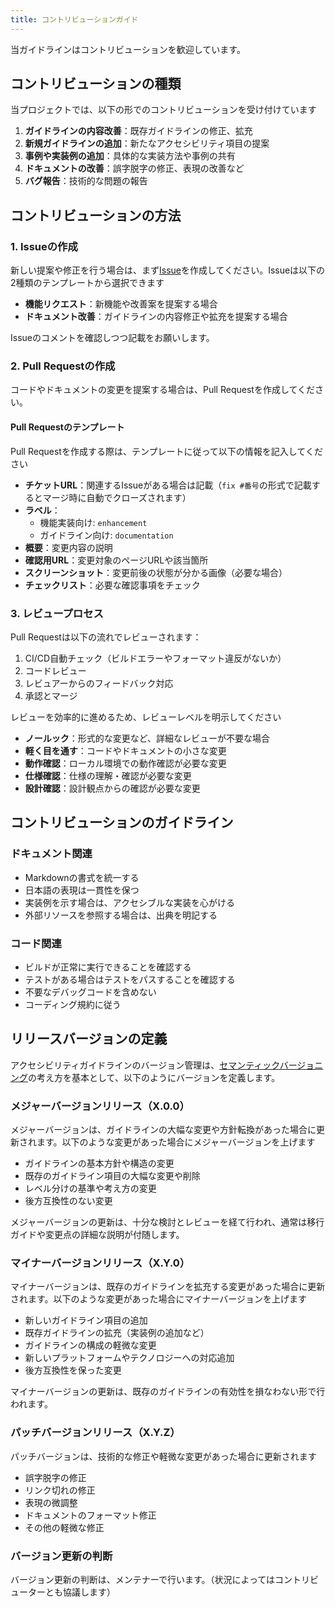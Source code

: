 ```yaml
---
title: コントリビューションガイド
---
```


当ガイドラインはコントリビューションを歓迎しています。

## コントリビューションの種類

当プロジェクトでは、以下の形でのコントリビューションを受け付けています

1. **ガイドラインの内容改善**：既存ガイドラインの修正、拡充
2. **新規ガイドラインの追加**：新たなアクセシビリティ項目の提案
3. **事例や実装例の追加**：具体的な実装方法や事例の共有
4. **ドキュメントの改善**：誤字脱字の修正、表現の改善など
5. **バグ報告**：技術的な問題の報告

## コントリビューションの方法

### 1. Issueの作成

新しい提案や修正を行う場合は、まず[Issue](https://github.com/yumemi-inc/accessibility-guideline/issues)を作成してください。Issueは以下の2種類のテンプレートから選択できます

- **機能リクエスト**：新機能や改善案を提案する場合
- **ドキュメント改善**：ガイドラインの内容修正や拡充を提案する場合

Issueのコメントを確認しつつ記載をお願いします。


### 2. Pull Requestの作成

コードやドキュメントの変更を提案する場合は、Pull Requestを作成してください。

#### Pull Requestのテンプレート

Pull Requestを作成する際は、テンプレートに従って以下の情報を記入してください

- **チケットURL**：関連するIssueがある場合は記載（`fix #番号`の形式で記載するとマージ時に自動でクローズされます）
- **ラベル**：
  - 機能実装向け: `enhancement`
  - ガイドライン向け: `documentation`
- **概要**：変更内容の説明
- **確認用URL**：変更対象のページURLや該当箇所
- **スクリーンショット**：変更前後の状態が分かる画像（必要な場合）
- **チェックリスト**：必要な確認事項をチェック

### 3. レビュープロセス

Pull Requestは以下の流れでレビューされます：

1. CI/CD自動チェック（ビルドエラーやフォーマット違反がないか）
2. コードレビュー
3. レビュアーからのフィードバック対応
4. 承認とマージ

レビューを効率的に進めるため、レビューレベルを明示してください

- **ノールック**：形式的な変更など、詳細なレビューが不要な場合
- **軽く目を通す**：コードやドキュメントの小さな変更
- **動作確認**：ローカル環境での動作確認が必要な変更
- **仕様確認**：仕様の理解・確認が必要な変更
- **設計確認**：設計観点からの確認が必要な変更

## コントリビューションのガイドライン

### ドキュメント関連

- Markdownの書式を統一する
- 日本語の表現は一貫性を保つ
- 実装例を示す場合は、アクセシブルな実装を心がける
- 外部リソースを参照する場合は、出典を明記する

### コード関連

- ビルドが正常に実行できることを確認する
- テストがある場合はテストをパスすることを確認する
- 不要なデバッグコードを含めない
- コーディング規約に従う

## リリースバージョンの定義

アクセシビリティガイドラインのバージョン管理は、[セマンティックバージョニング](https://semver.org/lang/ja/)の考え方を基本として、以下のようにバージョンを定義します。

### メジャーバージョンリリース（X.0.0）

メジャーバージョンは、ガイドラインの大幅な変更や方針転換があった場合に更新されます。以下のような変更があった場合にメジャーバージョンを上げます

- ガイドラインの基本方針や構造の変更
- 既存のガイドライン項目の大幅な変更や削除
- レベル分けの基準や考え方の変更
- 後方互換性のない変更

メジャーバージョンの更新は、十分な検討とレビューを経て行われ、通常は移行ガイドや変更点の詳細な説明が付随します。

### マイナーバージョンリリース（X.Y.0）

マイナーバージョンは、既存のガイドラインを拡充する変更があった場合に更新されます。以下のような変更があった場合にマイナーバージョンを上げます

- 新しいガイドライン項目の追加
- 既存ガイドラインの拡充（実装例の追加など）
- ガイドラインの構成の軽微な変更
- 新しいプラットフォームやテクノロジーへの対応追加
- 後方互換性を保った変更

マイナーバージョンの更新は、既存のガイドラインの有効性を損なわない形で行われます。

### パッチバージョンリリース（X.Y.Z）

パッチバージョンは、技術的な修正や軽微な変更があった場合に更新されます

- 誤字脱字の修正
- リンク切れの修正
- 表現の微調整
- ドキュメントのフォーマット修正
- その他の軽微な修正

### バージョン更新の判断

バージョン更新の判断は、メンテナーで行います。（状況によってはコントリビューターとも協議します）


